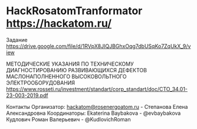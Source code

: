 # HackRosatomTranformator https://hackatom.ru/

Задание 
https://drive.google.com/file/d/1RVpX8JIQJBGhxOqg7dbUSqKo7ZqUkX_9/view


МЕТОДИЧЕСКИЕ УКАЗАНИЯ ПО ТЕХНИЧЕСКОМУ ДИАГНОСТИРОВАНИЮ РАЗВИВАЮЩИХСЯ ДЕФЕКТОВ МАСЛОНАПОЛНЕННОГО ВЫСОКОВОЛЬТНОГО ЭЛЕКТРООБОРУДОВАНИЯ
https://www.rosseti.ru/investment/standart/corp_standart/doc/CTO_34.01-23-003-2019.pdf

Контакты
Организатор: hackatom@rosenergoatom.ru - Степанова Елена Александровна
Координаторы:
Ekaterina Baybakova - @evbaybakova
Кудлович Роман Валерьевич - @KudlovichRoman



